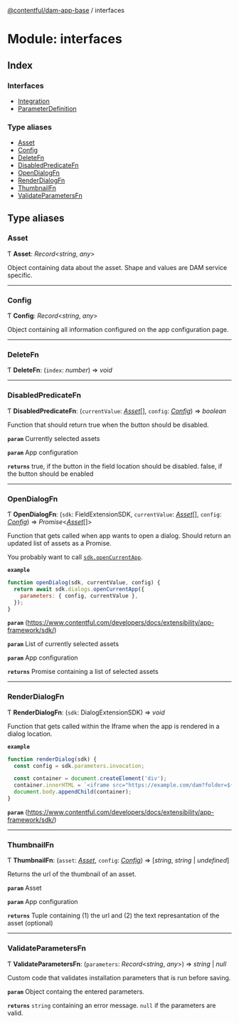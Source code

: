 [@contentful/dam-app-base](../README.md) / interfaces

# Module: interfaces

## Index

### Interfaces

* [Integration](../interfaces/interfaces.integration.md)
* [ParameterDefinition](../interfaces/interfaces.parameterdefinition.md)

### Type aliases

* [Asset](interfaces.md#asset)
* [Config](interfaces.md#config)
* [DeleteFn](interfaces.md#deletefn)
* [DisabledPredicateFn](interfaces.md#disabledpredicatefn)
* [OpenDialogFn](interfaces.md#opendialogfn)
* [RenderDialogFn](interfaces.md#renderdialogfn)
* [ThumbnailFn](interfaces.md#thumbnailfn)
* [ValidateParametersFn](interfaces.md#validateparametersfn)

## Type aliases

### Asset

Ƭ **Asset**: *Record*<*string*, *any*\>

Object containing data about the asset. Shape and values are DAM service specific.

___

### Config

Ƭ **Config**: *Record*<*string*, *any*\>

Object containing all information configured on the app configuration page.

___

### DeleteFn

Ƭ **DeleteFn**: (`index`: *number*) => *void*

___

### DisabledPredicateFn

Ƭ **DisabledPredicateFn**: (`currentValue`: [*Asset*](interfaces.md#asset)[], `config`: [*Config*](interfaces.md#config)) => *boolean*

Function that should return true when the button should be disabled.

**`param`** Currently selected assets

**`param`** App configuration

**`returns`** true, if the button in the field location should be disabled. false, if the button should be enabled

___

### OpenDialogFn

Ƭ **OpenDialogFn**: (`sdk`: FieldExtensionSDK, `currentValue`: [*Asset*](interfaces.md#asset)[], `config`: [*Config*](interfaces.md#config)) => *Promise*<[*Asset*](interfaces.md#asset)[]\>

Function that gets called when app wants to open a dialog. Should return an updated list of assets as a Promise.

You probably want to call [`sdk.openCurrentApp`](https://www.contentful.com/developers/docs/extensibility/app-framework/sdk/#open-the-current-app-in-a-dialog).

**`example`** 
```javascript
function openDialog(sdk, currentValue, config) {
  return await sdk.dialogs.openCurrentApp({
    parameters: { config, currentValue },
  });
}

```

**`param`** (https://www.contentful.com/developers/docs/extensibility/app-framework/sdk/)

**`param`** List of currently selected assets

**`param`** App configuration

**`returns`** Promise containing a list of selected assets

___

### RenderDialogFn

Ƭ **RenderDialogFn**: (`sdk`: DialogExtensionSDK) => *void*

Function that gets called within the Iframe when the app is rendered in a dialog location.

**`example`** 
```javascript
function renderDialog(sdk) {
  const config = sdk.parameters.invocation;

  const container = document.createElement('div');
  container.innerHTML = `<iframe src="https://example.com/dam?folder=${config.folder}" width="400" height="650" style="border:none;"/>`;
  document.body.appendChild(container);
}
```

**`param`** (https://www.contentful.com/developers/docs/extensibility/app-framework/sdk/)

___

### ThumbnailFn

Ƭ **ThumbnailFn**: (`asset`: [*Asset*](interfaces.md#asset), `config`: [*Config*](interfaces.md#config)) => [*string*, *string* \| *undefined*]

Returns the url of the thumbnail of an asset.

**`param`** Asset

**`param`** App configuration

**`returns`** Tuple containing (1) the url and (2) the text represantation of the asset (optional)

___

### ValidateParametersFn

Ƭ **ValidateParametersFn**: (`parameters`: *Record*<*string*, *any*\>) => *string* \| *null*

Custom code that validates installation parameters that is run before saving.

**`param`** Object containg the entered parameters.

**`returns`** `string` containing an error message. `null` if the parameters are valid.
